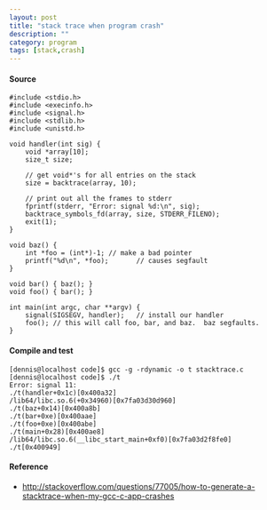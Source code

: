 ```yaml
---
layout: post
title: "stack trace when program crash"
description: ""
category: program
tags: [stack,crash]
---
```


#### Source

    #include <stdio.h>
    #include <execinfo.h>
    #include <signal.h>
    #include <stdlib.h>
    #include <unistd.h>

    void handler(int sig) {
        void *array[10];
        size_t size;

        // get void*'s for all entries on the stack
        size = backtrace(array, 10);

        // print out all the frames to stderr
        fprintf(stderr, "Error: signal %d:\n", sig);
        backtrace_symbols_fd(array, size, STDERR_FILENO);
        exit(1);
    }

    void baz() {
        int *foo = (int*)-1; // make a bad pointer
        printf("%d\n", *foo);       // causes segfault
    }

    void bar() { baz(); }
    void foo() { bar(); }

    int main(int argc, char **argv) {
        signal(SIGSEGV, handler);   // install our handler
        foo(); // this will call foo, bar, and baz.  baz segfaults.
    }

#### Compile and test

    [dennis@localhost code]$ gcc -g -rdynamic -o t stacktrace.c
    [dennis@localhost code]$ ./t
    Error: signal 11:
    ./t(handler+0x1c)[0x400a32]
    /lib64/libc.so.6(+0x34960)[0x7fa03d30d960]
    ./t(baz+0x14)[0x400a8b]
    ./t(bar+0xe)[0x400aae]
    ./t(foo+0xe)[0x400abe]
    ./t(main+0x28)[0x400ae8]
    /lib64/libc.so.6(__libc_start_main+0xf0)[0x7fa03d2f8fe0]
    ./t[0x400949]

#### Reference
* <http://stackoverflow.com/questions/77005/how-to-generate-a-stacktrace-when-my-gcc-c-app-crashes>
